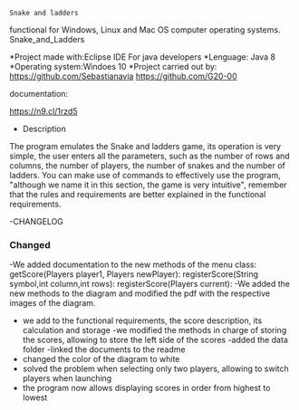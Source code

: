 	Snake and ladders  

functional for Windows, Linux and Mac OS computer operating systems.
Snake_and_Ladders

*Project made with:Eclipse IDE For java developers
*Lenguage: Java 8
*Operating system:Windoes 10
*Project carried out by:
	https://github.com/Sebastianavia
	https://github.com/G20-00

documentation:

https://n9.cl/1rzd5

- Description

The program emulates the Snake and ladders game, its operation is very simple, 
the user enters all the parameters,  such as the number of rows and columns, 
the number of players, the number of snakes and the number of ladders. 
You can make use of commands to effectively use the program, "although 
we name it in this section, the game is very intuitive",  remember that the 
rules and requirements are better explained in the functional requirements.

-CHANGELOG
### Changed

-We added documentation to the new methods of the menu class: getScore(Players player1, Players newPlayer): registerScore(String symbol,int column,int rows): registerScore(Players current): -We added the new methods to the diagram and modified the pdf with the respective images of the diagram.
- we add to the functional requirements, the score description, its calculation and storage
-we modified the methods in charge of storing the scores, allowing to store the left side of the scores
-added the data folder
-linked the documents to the readme
- changed the color of the diagram to white
- solved the problem when selecting only two players, allowing to switch players when launching 
- the program now allows displaying scores in order from highest to lowest



